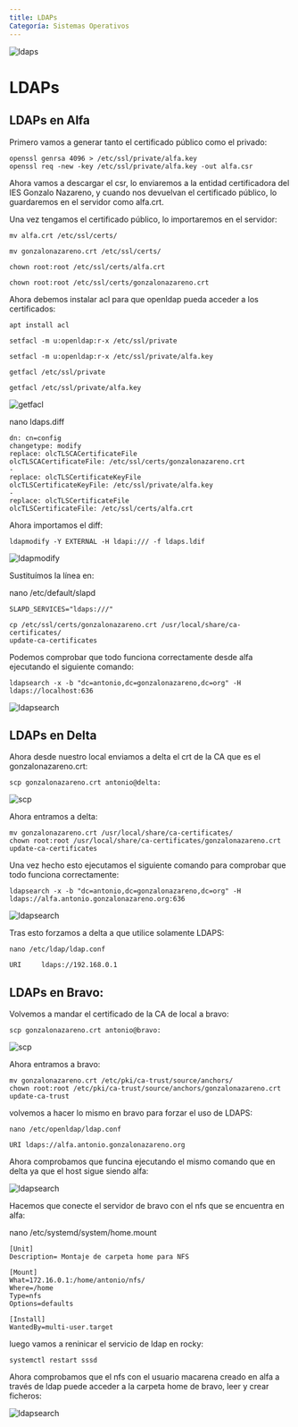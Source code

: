 ```yaml
---
title: LDAPs
Categoría: Sistemas Operativos
---
```


![ldaps](/images/ldaps-logo.png)

# LDAPs

## LDAPs en Alfa

Primero vamos a generar tanto el certificado público como el privado:

```
openssl genrsa 4096 > /etc/ssl/private/alfa.key
openssl req -new -key /etc/ssl/private/alfa.key -out alfa.csr
```

Ahora vamos a descargar el csr, lo enviaremos a la entidad certificadora del IES Gonzalo Nazareno, y cuando nos devuelvan el certificado público, lo guardaremos en el servidor como alfa.crt.

Una vez tengamos el certificado público, lo importaremos en el servidor:


```
mv alfa.crt /etc/ssl/certs/

mv gonzalonazareno.crt /etc/ssl/certs/

chown root:root /etc/ssl/certs/alfa.crt

chown root:root /etc/ssl/certs/gonzalonazareno.crt
```


Ahora debemos instalar acl para que openldap pueda acceder a los certificados:

```
apt install acl

setfacl -m u:openldap:r-x /etc/ssl/private

setfacl -m u:openldap:r-x /etc/ssl/private/alfa.key

getfacl /etc/ssl/private

getfacl /etc/ssl/private/alfa.key
```


![getfacl](/images/ldaps-1.png)


nano ldaps.diff

```
dn: cn=config
changetype: modify
replace: olcTLSCACertificateFile
olcTLSCACertificateFile: /etc/ssl/certs/gonzalonazareno.crt
-
replace: olcTLSCertificateKeyFile
olcTLSCertificateKeyFile: /etc/ssl/private/alfa.key
-
replace: olcTLSCertificateFile
olcTLSCertificateFile: /etc/ssl/certs/alfa.crt
```

Ahora importamos el diff:

```
ldapmodify -Y EXTERNAL -H ldapi:/// -f ldaps.ldif
```

![ldapmodify](/images/ldaps-2.png)

Sustituímos la línea en:

nano /etc/default/slapd

```
SLAPD_SERVICES="ldaps:///"
```

```
cp /etc/ssl/certs/gonzalonazareno.crt /usr/local/share/ca-certificates/
update-ca-certificates
```

Podemos comprobar que todo funciona correctamente desde alfa ejecutando el siguiente comando:

```
ldapsearch -x -b "dc=antonio,dc=gonzalonazareno,dc=org" -H ldaps://localhost:636
```

![ldapsearch](/images/ldaps-4.png)


## LDAPs en Delta

Ahora desde nuestro local enviamos a delta el crt de la CA que es el gonzalonazareno.crt:

```
scp gonzalonazareno.crt antonio@delta:
```

![scp](/images/ldaps-3.png)

Ahora entramos a delta:

```
mv gonzalonazareno.crt /usr/local/share/ca-certificates/
chown root:root /usr/local/share/ca-certificates/gonzalonazareno.crt
update-ca-certificates
```



Una vez hecho esto ejecutamos el siguiente comando para comprobar que todo funciona correctamente:

```
ldapsearch -x -b "dc=antonio,dc=gonzalonazareno,dc=org" -H ldaps://alfa.antonio.gonzalonazareno.org:636
```


![ldapsearch](/images/ldaps-5.png)





Tras esto forzamos a delta a que utilice solamente LDAPS:

```
nano /etc/ldap/ldap.conf

URI     ldaps://192.168.0.1
```


## LDAPs en Bravo:


Volvemos a mandar el certificado de la CA de local a bravo:

```
scp gonzalonazareno.crt antonio@bravo:
```

![scp](/images/ldaps-6.png)

Ahora entramos a bravo:

```
mv gonzalonazareno.crt /etc/pki/ca-trust/source/anchors/
chown root:root /etc/pki/ca-trust/source/anchors/gonzalonazareno.crt
update-ca-trust
```

volvemos a hacer lo mismo en bravo para forzar el uso de LDAPS:

```
nano /etc/openldap/ldap.conf

URI ldaps://alfa.antonio.gonzalonazareno.org
```

Ahora comprobamos que funcina ejecutando el mismo comando que en delta ya que el host sigue siendo alfa:

![ldapsearch](/images/ldaps-7.png)




Hacemos que conecte el servidor de bravo con el nfs que se encuentra en alfa:


nano /etc/systemd/system/home.mount

```
[Unit]
Description= Montaje de carpeta home para NFS

[Mount]
What=172.16.0.1:/home/antonio/nfs/
Where=/home
Type=nfs
Options=defaults

[Install]
WantedBy=multi-user.target

```

luego vamos a reninicar el servicio de ldap en rocky:

```
systemctl restart sssd
```




Ahora comprobamos que el nfs con el usuario macarena creado en alfa a través de ldap puede acceder a la carpeta home de bravo, leer y crear ficheros:

![ldapsearch](/images/ldaps-8.gif)